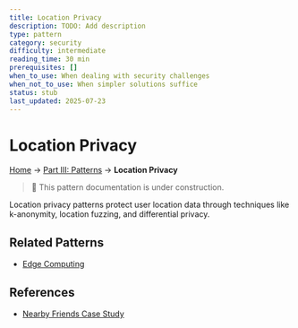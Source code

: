 ```yaml
---
title: Location Privacy
description: TODO: Add description
type: pattern
category: security
difficulty: intermediate
reading_time: 30 min
prerequisites: []
when_to_use: When dealing with security challenges
when_not_to_use: When simpler solutions suffice
status: stub
last_updated: 2025-07-23
---
```

# Location Privacy


<!-- Navigation -->
[Home](../introduction/index.md) → [Part III: Patterns](index.md) → **Location Privacy**

> 🚧 This pattern documentation is under construction.

Location privacy patterns protect user location data through techniques like k-anonymity, location fuzzing, and differential privacy.

## Related Patterns
- [Edge Computing](../patterns/edge-computing.md)

## References
- [Nearby Friends Case Study](../case-studies/nearby-friends.md)